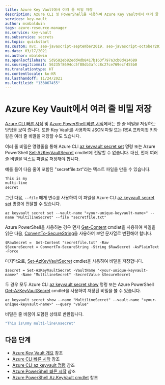 ```yaml
---
title: Azure Key Vault에서 여러 줄 비밀 저장
description: Azure CLI 및 PowerShell을 사용하여 Azure Key Vault에서 여러 줄 비밀을 설정하는 방법을 보여 주는 자습서입니다.
services: key-vault
author: msmbaldwin
tags: azure-resource-manager
ms.service: key-vault
ms.subservice: secrets
ms.topic: quickstart
ms.custom: mvc, seo-javascript-september2019, seo-javascript-october2019, devx-track-azurecli, devx-track-azurepowershell, mode-other
ms.date: 03/17/2021
ms.author: mbaldwin
ms.openlocfilehash: 5d9582eb82edd4db8417b163f797a3cb0d414689
ms.sourcegitcommit: 56235f8694cc5f88db3afcc8c27ce769ecf455b0
ms.translationtype: HT
ms.contentlocale: ko-KR
ms.lasthandoff: 11/24/2021
ms.locfileid: "133067455"
---
```

# <a name="store-a-multi-line-secret-in-azure-key-vault"></a>Azure Key Vault에서 여러 줄 비밀 저장

[Azure CLI 빠른 시작](quick-create-cli.md) 및 [Azure PowerShell 빠른 시작](quick-create-powershell.md)에서는 한 줄 비밀을 저장하는 방법을 보여 줍니다.   또한 Key Vault를 사용하여 JSON 파일 또는 RSA 프라이빗 키와 같은 여러 줄 비밀을 저장할 수도 있습니다.

여러 줄 비밀은 명령줄을 통해 Azure CLI [az keyvault secret set](/cli/azure/keyvault/secret#az_keyvault_secret_set) 명령 또는 Azure PowerShell [Set-AzKeyVaultSecret](/powershell/module/az.keyvault/set-azkeyvaultsecret) cmdlet에 전달할 수 없습니다. 대신, 먼저 여러 줄 비밀을 텍스트 파일로 저장해야 합니다. 

예를 들어 다음 줄이 포함된 "secretfile.txt"라는 텍스트 파일을 만들 수 있습니다.

```bash
This is my
multi-line
secret
```

그런 다음, `--file` 매개 변수를 사용하여 이 파일을 Azure CLI [az keyvault secret set](/cli/azure/keyvault/secret#az_keyvault_secret_set) 명령에 전달할 수 있습니다.

```azurecli-interactive
az keyvault secret set --vault-name "<your-unique-keyvault-name>" --name "MultilineSecret" --file "secretfile.txt"
```

Azure PowerShell을 사용하는 경우 먼저 [Get-Content](/powershell/module/microsoft.powershell.management/get-content) cmdlet을 사용하여 파일을 읽은 다음, [ConvertTo-SecureString](/powershell/module/microsoft.powershell.security/convertto-securestring)을 사용하여 보안 문자열로 변환해야 합니다. 

```azurepowershell-interactive
$RawSecret =  Get-Content "secretfile.txt" -Raw
$SecureSecret = ConvertTo-SecureString -String $RawSecret -AsPlainText -Force
```

마지막으로, [Set-AzKeyVaultSecret](/powershell/module/az.keyvault/set-azkeyvaultsecret) cmdlet을 사용하여 비밀을 저장합니다.

```azurepowershell-interactive
$secret = Set-AzKeyVaultSecret -VaultName "<your-unique-keyvault-name>" -Name "MultilineSecret" -SecretValue $SecureSecret
```

두 경우 모두 Azure CLI [az keyvault secret show](/cli/azure/keyvault/secret#az_keyvault_secret_show) 명령 또는 Azure PowerShell [Get-AzKeyVaultSecret](/powershell/module/az.keyvault/get-azkeyvaultsecret) cmdlet을 사용하여 저장된 비밀을 볼 수 있습니다.

```azurecli-interactive
az keyvault secret show --name "MultilineSecret" --vault-name "<your-unique-keyvault-name>" --query "value"
```

비밀은 줄 바꿈이 포함된 상태로 반환됩니다.

```bash
"This is\nmy multi-line\nsecret"
```

## <a name="next-steps"></a>다음 단계

- [Azure Key Vault 개요](../general/overview.md) 참조
- [Azure CLI 빠른 시작](quick-create-cli.md) 참조
- [Azure CLI az keyvault 명령](/cli/azure/keyvault) 참조
- [Azure PowerShell 빠른 시작](quick-create-powershell.md) 참조
- [Azure PowerShell Az.KeyVault cmdlet](/powershell/module/az.keyvault#key-vault) 참조
